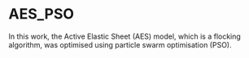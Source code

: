 # AES_PSO
In this work, the Active Elastic Sheet (AES) model, which is a flocking algorithm, was optimised using particle swarm optimisation (PSO).
